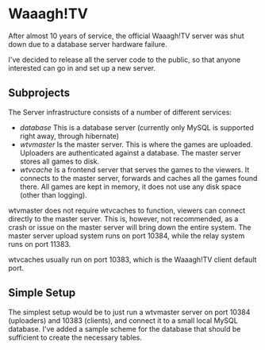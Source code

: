 Waaagh!TV
=========

After almost 10 years of service, the official Waaagh!TV server was shut down due to a database server hardware failure.

I've decided to release all the server code to the public, so that anyone interested can go in and set up a new server.


Subprojects
-----------
The Server infrastructure consists of a number of different services:

* _database_ This is a database server (currently only MySQL is supported right away, through hibernate)
* _wtvmaster_ Is the master server. This is where the games are uploaded. Uploaders are authenticated against a database. The master server stores all games to disk.
* _wtvcache_ Is a frontend server that serves the games to the viewers. It connects to the master server, forwards and caches all the games found there. All games are kept in memory, it does not use any disk space (other than logging).

wtvmaster does not require wtvcaches to function, viewers can connect directly to the master server. This is, however, not recommended, as a crash or issue on the master server will bring down the entire system. The master server upload system runs on port 10384, while the relay system runs on port 11383.

wtvcaches usually run on port 10383, which is the Waaagh!TV client default port.

Simple Setup
------------
The simplest setup would be to just run a wtvmaster server on port 10384 (uploaders) and 10383 (clients), and connect it to a small local MySQL database. I've added a sample scheme for the database that should be sufficient to create the necessary tables.
